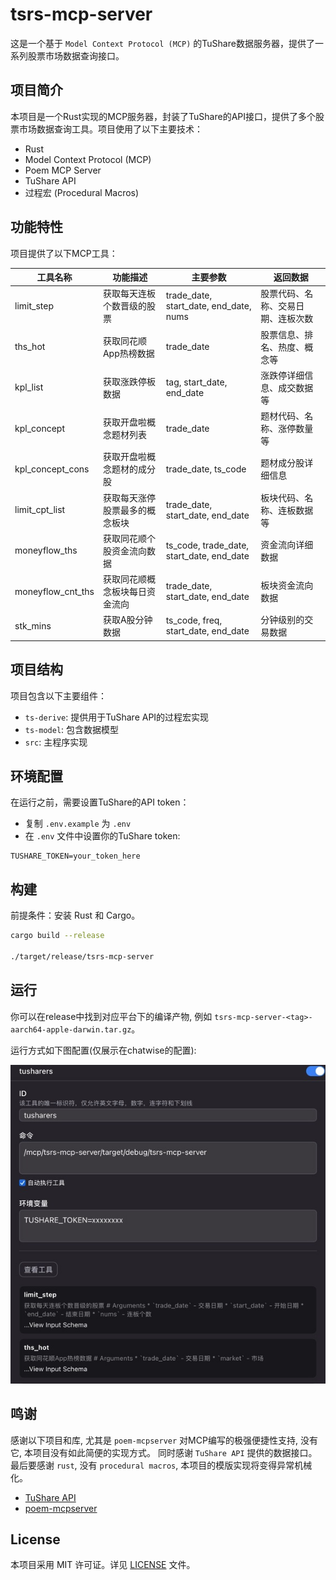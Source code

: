 # tsrs-mcp-server

这是一个基于 `Model Context Protocol (MCP)` 的TuShare数据服务器，提供了一系列股票市场数据查询接口。

## 项目简介

本项目是一个Rust实现的MCP服务器，封装了TuShare的API接口，提供了多个股票市场数据查询工具。项目使用了以下主要技术：

- Rust
- Model Context Protocol (MCP)
- Poem MCP Server
- TuShare API
- 过程宏 (Procedural Macros)

## 功能特性

项目提供了以下MCP工具：

| 工具名称 | 功能描述 | 主要参数 | 返回数据 |
|---------|---------|---------|---------|
| limit_step | 获取每天连板个数晋级的股票 | trade_date, start_date, end_date, nums | 股票代码、名称、交易日期、连板次数 |
| ths_hot | 获取同花顺App热榜数据 | trade_date | 股票信息、排名、热度、概念等 |
| kpl_list | 获取涨跌停板数据 | tag, start_date, end_date | 涨跌停详细信息、成交数据等 |
| kpl_concept | 获取开盘啦概念题材列表 | trade_date | 题材代码、名称、涨停数量等 |
| kpl_concept_cons | 获取开盘啦概念题材的成分股 | trade_date, ts_code | 题材成分股详细信息 |
| limit_cpt_list | 获取每天涨停股票最多的概念板块 | trade_date, start_date, end_date | 板块代码、名称、连板数据等 |
| moneyflow_ths | 获取同花顺个股资金流向数据 | ts_code, trade_date, start_date, end_date | 资金流向详细数据 |
| moneyflow_cnt_ths | 获取同花顺概念板块每日资金流向 | trade_date, start_date, end_date | 板块资金流向数据 |
| stk_mins | 获取A股分钟数据 | ts_code, freq, start_date, end_date | 分钟级别的交易数据 |

## 项目结构

项目包含以下主要组件：

- `ts-derive`: 提供用于TuShare API的过程宏实现
- `ts-model`: 包含数据模型
- `src`: 主程序实现

## 环境配置

在运行之前，需要设置TuShare的API token：

- 复制 `.env.example` 为 `.env`
- 在 `.env` 文件中设置你的TuShare token:

```
TUSHARE_TOKEN=your_token_here
```

## 构建

前提条件：安装 Rust 和 Cargo。

```bash
cargo build --release

./target/release/tsrs-mcp-server
```

## 运行

你可以在release中找到对应平台下的编译产物, 例如 `tsrs-mcp-server-<tag>-aarch64-apple-darwin.tar.gz`。

运行方式如下图配置(仅展示在chatwise的配置):

![chatwise-config](./docs/chatwise.jpg)

## 鸣谢

感谢以下项目和库, 尤其是 `poem-mcpserver` 对MCP编写的极强便捷性支持, 没有它, 本项目没有如此简便的实现方式。
同时感谢 `TuShare API` 提供的数据接口。
最后要感谢 `rust`, 没有 `procedural macros`, 本项目的模版实现将变得异常机械化。

- [TuShare API](https://tushare.pro/document/2)
- [poem-mcpserver](https://crates.io/crates/poem-mcpserver)

## License

本项目采用 MIT 许可证。详见 [LICENSE](LICENSE) 文件。